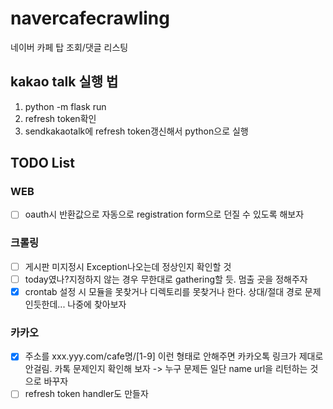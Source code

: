 # navercafecrawling

네이버 카페 탑 조회/댓글 리스팅

## kakao talk 실행 법

1. python -m flask run
2. refresh token확인
3. sendkakaotalk에 refresh token갱신해서 python으로 실행

## TODO List

### WEB

- [ ] oauth시 반환값으로 자동으로 registration form으로 던질 수 있도록 해보자

### 크롤링

- [ ] 게시판 미지정시 Exception나오는데 정상인지 확인할 것
- [ ] today였나?지정하지 않는 경우 무한대로 gathering할 듯. 멈출 곳을 정해주자
- [x] crontab 설정 시 모듈을 못찾거나 디렉토리를 못찾거나 한다. 상대/절대 경로 문제인듯한데... 나중에 찾아보자

### 카카오

- [x] 주소를 xxx.yyy.com/cafe명/[1-9] 이런 형태로 안해주면 카카오톡 링크가 제대로 안걸림. 카톡 문제인지 확인해 보자 -> 누구 문제든 일단 name url을 리턴하는 것으로 바꾸자
- [ ] refresh token handler도 만들자
